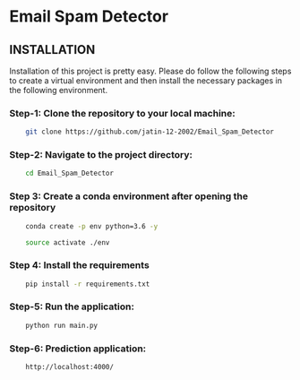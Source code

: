 # Email Spam Detector

## INSTALLATION
Installation of this project is pretty easy. Please do follow the following steps to create a virtual environment and then install the necessary packages in the following environment.

### Step-1: Clone the repository to your local machine:
```bash
    git clone https://github.com/jatin-12-2002/Email_Spam_Detector
```

### Step-2: Navigate to the project directory:
```bash
    cd Email_Spam_Detector
```

### Step 3: Create a conda environment after opening the repository

```bash
    conda create -p env python=3.6 -y
```

```bash
    source activate ./env
```

### Step 4: Install the requirements
```bash
    pip install -r requirements.txt
```

### Step-5: Run the application:
```bash
    python run main.py
```

### Step-6: Prediction application:
```bash
    http://localhost:4000/
```